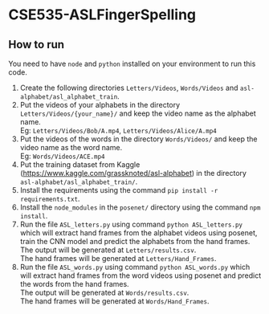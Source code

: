 # CSE535-ASLFingerSpelling

## How to run

You need to have `node` and `python` installed on your environment to run this code.<br>

1. Create the following directories `Letters/Videos`, `Words/Videos` and `asl-alphabet/asl_alphabet_train`.
2. Put the videos of your alphabets in the directory `Letters/Videos/{your_name}/` and keep the video name as the alphabet name.<br>
   Eg: `Letters/Videos/Bob/A.mp4`, `Letters/Videos/Alice/A.mp4`
3. Put the videos of the words in the directory `Words/Videos/` and keep the video name as the word name.<br>
   Eg: `Words/Videos/ACE.mp4`
4. Put the training dataset from Kaggle (https://www.kaggle.com/grassknoted/asl-alphabet) in the directory `asl-alphabet/asl_alphabet_train/`.
5. Install the requirements using the command `pip install -r requirements.txt`.
6. Install the `node_modules` in the `posenet/` directory using the command `npm install`.
7. Run the file `ASL_letters.py` using command `python ASL_letters.py` which will extract hand frames from the alphabet videos using posenet, train the CNN model and predict the alphabets from the hand frames.<br>
   The output will be generated at `Letters/results.csv`.<br>
   The hand frames will be generated at `Letters/Hand_Frames`.
8. Run the file `ASL_words.py` using command `python ASL_words.py` which will extract hand frames from the word videos using posenet and predict the words from the hand frames.<br>
   The output will be generated at `Words/results.csv`.<br>
   The hand frames will be generated at `Words/Hand_Frames`.